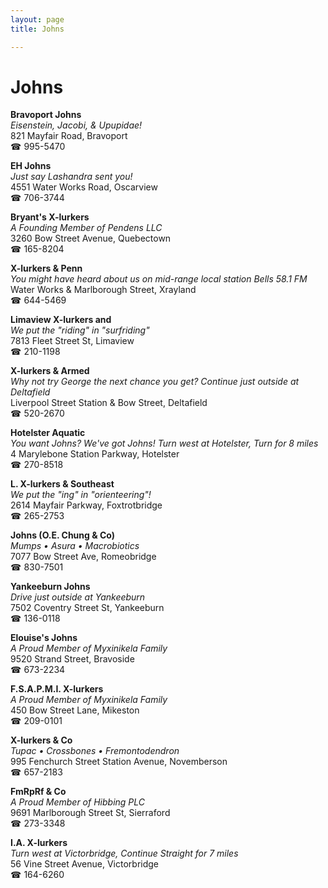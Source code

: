 ```yaml
---
layout: page 
title: Johns

---
```



# Johns


 **Bravoport Johns**  
_Eisenstein, Jacobi, & Upupidae!_  
821 Mayfair Road, Bravoport  
☎ 995-5470

**EH Johns**  
_Just say Lashandra sent you!_  
4551 Water Works Road, Oscarview  
☎ 706-3744

**Bryant's X-lurkers**  
_A Founding Member of Pendens LLC_  
3260 Bow Street Avenue, Quebectown  
☎ 165-8204

**X-lurkers & Penn**  
_You might have heard about us on mid-range local station Bells 58.1 FM_  
Water Works & Marlborough Street, Xrayland  
☎ 644-5469

**Limaview X-lurkers and**  
_We put the "riding" in "surfriding"_  
7813 Fleet Street St, Limaview  
☎ 210-1198

**X-lurkers & Armed**  
_Why not try George the next chance you get? 
Continue just outside at Deltafield_  
Liverpool Street Station & Bow Street, Deltafield  
☎ 520-2670

**Hotelster Aquatic**  
_You want Johns? We've got Johns! 
Turn west at Hotelster, Turn for 8 miles_  
4 Marylebone Station Parkway, Hotelster  
☎ 270-8518

**L. X-lurkers & Southeast**  
_We put the "ing" in "orienteering"!_  
2614 Mayfair Parkway, Foxtrotbridge  
☎ 265-2753

**Johns (O.E. Chung & Co)**  
_Mumps • Asura • Macrobiotics_  
7077 Bow Street Ave, Romeobridge  
☎ 830-7501

**Yankeeburn Johns**  
_Drive just outside at Yankeeburn_  
7502 Coventry Street St, Yankeeburn  
☎ 136-0118

**Elouise's Johns**  
_A Proud Member of Myxinikela Family_  
9520 Strand Street, Bravoside  
☎ 673-2234

**F.S.A.P.M.I. X-lurkers**  
_A Proud Member of Myxinikela Family_  
450 Bow Street Lane, Mikeston  
☎ 209-0101

**X-lurkers & Co**  
_Tupac • Crossbones • Fremontodendron_  
995 Fenchurch Street Station Avenue, Novemberson  
☎ 657-2183

**FmRpRf & Co**  
_A Proud Member of Hibbing PLC_  
9691 Marlborough Street St, Sierraford  
☎ 273-3348

**I.A. X-lurkers**  
_Turn west at Victorbridge, Continue Straight for 7 miles_  
56 Vine Street Avenue, Victorbridge  
☎ 164-6260

